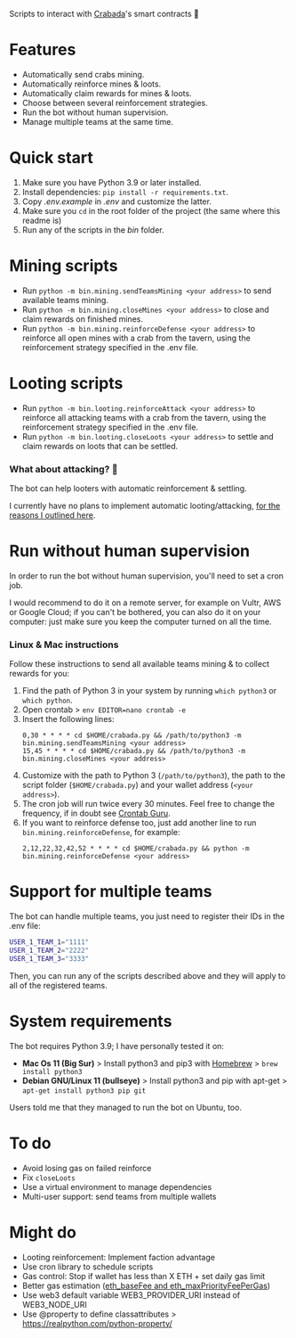 Scripts to interact with [Crabada](play.crabada.com)'s smart contracts 🦀

# Features

- Automatically send crabs mining.
- Automatically reinforce mines & loots.
- Automatically claim rewards for mines & loots.
- Choose between several reinforcement strategies.
- Run the bot without human supervision.
- Manage multiple teams at the same time.

# Quick start

1. Make sure you have Python 3.9 or later installed.
1. Install dependencies: `pip install -r requirements.txt`.
1. Copy _.env.example_ in _.env_ and customize the latter.
1. Make sure you `cd` in the root folder of the project (the same where this readme is)
1. Run any of the scripts in the _bin_ folder.

# Mining scripts

- Run `python -m bin.mining.sendTeamsMining <your address>` to send available teams mining.
- Run `python -m bin.mining.closeMines <your address>` to close and claim rewards on finished mines.
- Run `python -m bin.mining.reinforceDefense <your address>` to reinforce all open mines with a crab from the tavern, using the reinforcement strategy specified in the .env file.

# Looting scripts

- Run `python -m bin.looting.reinforceAttack <your address>` to reinforce all attacking teams with a crab from the tavern, using the reinforcement strategy specified in the .env file.
- Run `python -m bin.looting.closeLoots <your address>` to settle and claim rewards on loots that can be settled.

### What about attacking? 🤔

The bot can help looters with automatic reinforcement & settling.

I currently have no plans to implement automatic looting/attacking, [for the reasons I outlined here](https://github.com/coccoinomane/crabada.py/issues/3#issuecomment-1073066318).

# Run without human supervision

In order to run the bot without human supervision, you'll need to set a cron job.

I would recommend to do it on a remote server, for example on Vultr, AWS or Google Cloud; if you can't be bothered, you can also do it on your computer: just make sure you keep the computer turned on all the time.

### Linux & Mac instructions

Follow these instructions to send all available teams mining & to collect rewards for you:

1. Find the path of Python 3 in your system by running `which python3` or `which python`.
2. Open crontab > `env EDITOR=nano crontab -e`
3. Insert the following lines:
    ```
    0,30 * * * * cd $HOME/crabada.py && /path/to/python3 -m bin.mining.sendTeamsMining <your address>
    15,45 * * * * cd $HOME/crabada.py && /path/to/python3 -m bin.mining.closeMines <your address>
    ```
3. Customize with the path to Python 3 (`/path/to/python3`), the path to the script folder (`$HOME/crabada.py`) and your wallet address (`<your address>`).
4. The cron job will run twice every 30 minutes. Feel free to change the frequency, if in doubt see [Crontab Guru](https://crontab.guru/).
5. If you want to reinforce defense too, just add another line to run `bin.mining.reinforceDefense`, for example:
   ```
   2,12,22,32,42,52 * * * * cd $HOME/crabada.py && python -m bin.mining.reinforceDefense <your address>
   ```


# Support for multiple teams

The bot can handle multiple teams, you just need to register their IDs in the .env file:

```bash
USER_1_TEAM_1="1111"
USER_1_TEAM_2="2222"
USER_1_TEAM_3="3333"
```

Then, you can run any of the scripts described above and they will apply to all of the registered teams.

# System requirements

The bot requires Python 3.9; I have personally tested it on:

- **Mac Os 11 (Big Sur)** > Install python3 and pip3 with [Homebrew](https://brew.sh/) > `brew install python3`
- **Debian GNU/Linux 11 (bullseye)** > Install python3 and pip with apt-get > `apt-get install python3 pip git`

Users told me that they managed to run the bot on Ubuntu, too.

# To do

* Avoid losing gas on failed reinforce
* Fix `closeLoots`
* Use a virtual environment to manage dependencies
* Multi-user support: send teams from multiple wallets

# Might do

* Looting reinforcement: Implement faction advantage
* Use cron library to schedule scripts
* Gas control: Stop if wallet has less than X ETH + set daily gas limit
* Better gas estimation ([eth_baseFee and eth_maxPriorityFeePerGas](https://docs.avax.network/learn/platform-overview/transaction-fees/))
* Use web3 default variable WEB3_PROVIDER_URI instead of WEB3_NODE_URI
* Use @property to define classattributes > https://realpython.com/python-property/
